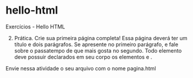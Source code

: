 # hello-html
Exercícios - Hello HTML

2. Prática. Crie sua primeira página completa! Essa página deverá ter um título e
dois parágrafos. Se apresente no primeiro parágrafo, e fale sobre o passatempo de que mais gosta no segundo.
Todo elemento <html> deve possuir declarados em seu corpo
os elementos <head> e <body> . 

Envie nessa atividade o seu arquivo com o nome pagina.html
